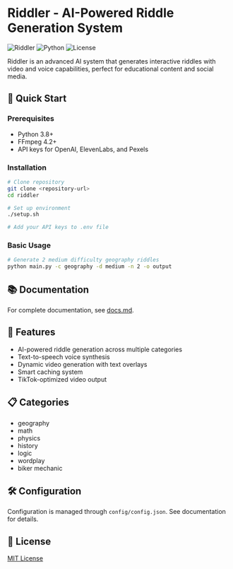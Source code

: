 # Riddler - AI-Powered Riddle Generation System

![Riddler](https://img.shields.io/badge/Riddler-AI--Powered%20Riddles-orange)
![Python](https://img.shields.io/badge/Python-3.8%2B-blue)
![License](https://img.shields.io/badge/License-MIT-green)

Riddler is an advanced AI system that generates interactive riddles with video and voice capabilities, perfect for educational content and social media.

## 🚀 Quick Start

### Prerequisites

- Python 3.8+
- FFmpeg 4.2+
- API keys for OpenAI, ElevenLabs, and Pexels

### Installation

```bash
# Clone repository
git clone <repository-url>
cd riddler

# Set up environment
./setup.sh

# Add your API keys to .env file
```

### Basic Usage

```bash
# Generate 2 medium difficulty geography riddles
python main.py -c geography -d medium -n 2 -o output
```

## 📚 Documentation

For complete documentation, see [docs.md](docs.md).

## 🔑 Features

- AI-powered riddle generation across multiple categories
- Text-to-speech voice synthesis
- Dynamic video generation with text overlays
- Smart caching system
- TikTok-optimized video output

## 📋 Categories

- geography
- math
- physics
- history
- logic
- wordplay
- biker mechanic

## 🛠️ Configuration

Configuration is managed through `config/config.json`. See documentation for details.

## 📝 License

[MIT License](LICENSE) 